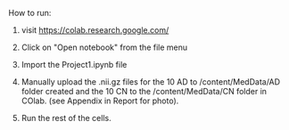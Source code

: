 How to run: 

1. visit https://colab.research.google.com/ 

2. Click on "Open notebook" from the file menu 

3. Import the Project1.ipynb file 

4. Manually upload the .nii.gz files for the 10 AD to /content/MedData/AD folder created and the 10 CN to the /content/MedData/CN folder in COlab. (see Appendix in Report for photo). 

5. Run the rest of the cells. 

